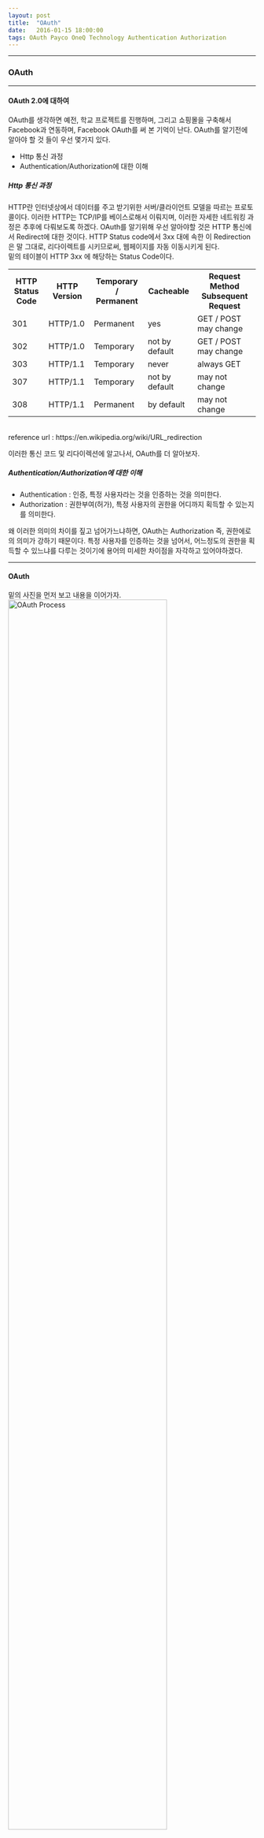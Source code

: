 ```yaml
---
layout: post
title:  "OAuth"
date:   2016-01-15 18:00:00
tags: OAuth Payco OneQ Technology Authentication Authorization
---
```

<html>
<head>

</head>
<body>
<hr/>
<h3>OAuth</h3>
<hr/>
<div>
<h4>OAuth 2.0에 대하여</h4>
OAuth를 생각하면 예전, 학교 프로젝트를 진행하며, 그리고 쇼핑몰을 구축해서 Facebook과 연동하며, Facebook OAuth를 써 본 기억이 난다. OAuth를 알기전에 알아야 할 것 들이 우선 몇가지 있다.
<ul>
<li>Http 통신 과정</li>
<li>Authentication/Authorization에 대한 이해</li>	
</ul>

<h5>Http 통신 과정</h5>
HTTP란 인터넷상에서 데이터를 주고 받기위한 서버/클라이언트 모델을 따르는 프로토콜이다. 이러한 HTTP는 TCP/IP를 베이스로해서 이뤄지며, 이러한 자세한 네트워킹 과정은 추후에 다뤄보도록 하겠다. OAuth를 알기위해 우선 알아야할 것은 HTTP 통신에서 Redirect에 대한 것이다. HTTP Status code에서 3xx 대에 속한 이 Redirection은 말 그대로, 리다이렉트를 시키므로써, 웹페이지를 자동 이동시키게 된다.
<br/> 밑의 테이블이 HTTP 3xx 에 해당하는 Status Code이다.
<table class="wikitable">
<tbody><tr>
<th>HTTP Status Code</th>
<th>HTTP Version</th>
<th>Temporary / Permanent</th>
<th>Cacheable</th>
<th>Request Method Subsequent Request</th>
</tr>
<tr>
<td>301</td>
<td>HTTP/1.0</td>
<td>Permanent</td>
<td>yes</td>
<td>GET / POST may change</td>
</tr>
<tr>
<td>302</td>
<td>HTTP/1.0</td>
<td>Temporary</td>
<td>not by default</td>
<td>GET / POST may change</td>
</tr>
<tr>
<td>303</td>
<td>HTTP/1.1</td>
<td>Temporary</td>
<td>never</td>
<td>always GET</td>
</tr>
<tr>
<td>307</td>
<td>HTTP/1.1</td>
<td>Temporary</td>
<td>not by default</td>
<td>may not change</td>
</tr>
<tr>
<td>308</td>
<td>HTTP/1.1</td>
<td>Permanent</td>
<td>by default</td>
<td>may not change</td>
</tr>
</tbody></table>
<br/>
reference url : https://en.wikipedia.org/wiki/URL_redirection

<p/>
이러한 통신 코드 및 리다이렉션에 알고나서, OAuth를 더 알아보자.



<h5>Authentication/Authorization에 대한 이해</h5>
<ul>
<li>Authentication : 인증, 특정 사용자라는 것을 인증하는 것을 의미한다.</li>
<li>Authorization : 권한부여(허가), 특정 사용자의 권한을 어디까지 획득할 수 있는지를 의미한다.</li>	
</ul>

<p/>
왜 이러한 의미의 차이를 짚고 넘어가느냐하면, OAuth는 Authorization 즉, 권한에로의 의미가 강하기 때문이다. 특정 사용자를 인증하는 것을 넘어서, 어느정도의 권한을 획득할 수 있느냐를 다루는 것이기에 용어의 미세한 차이점을 자각하고 있어야하겠다.

<hr/>

<h4>OAuth</h4>
밑의 사진을 먼저 보고 내용을 이어가자.
<img src="https://docs.oracle.com/cd/E39820_01/doc.11121/gateway_docs/content/images/oauth/oauth_web_server_flow.png" style="width:80%;" alt="OAuth Process"/>
<br/>
위의 그림을 보면, 사용자가 특정 서비스에 접속해서, 인증및권한획득을 요청할 때, 웹서버(APP)는 PAYCo와 같은 Authorization Server로의 리다이렉트를 브라우저에게 반환하게 된다. 브라우저는 해당 웹서버의 클라이언트 id값을 가지고서, Authorization Server에 가서, 로그인 페이지를 응답받게 되고, 사용자는 ID/PW를 입력하여, Authorization Server에 로그인 하게 된다. 해당 사용자의 인증이 완료되면, 권한획득 서버는 App서버로의 리다이렉트를 반환하며, App서버에서는 다시, Client ID와 Secret, 그리고 Random String 및 Code등을 Authorizatio서버로 요청하여, Access Token값을 받아오게 된다. App서버는 이러한 Access Token값을 바탕으로 유저에게 서비스해줄 정보(예를들면 프로필 사진등의 기본프로필, 친구목록 등)를 Authorization서버 및 Rsc server에게 요청하게 되고 반환 받은 값을 적절히 처리후, 사용자에게 렌더링하게 된다.

<p/>

reference url : http://earlybird.kr/1584
reference url : http://www.slideshare.net/tebica/oauth-api-13721761




<hr/>  
</div>


</body>
</html>